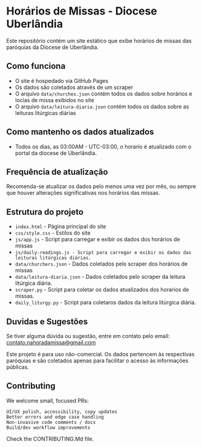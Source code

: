 # Horários de Missas - Diocese Uberlândia

Este repositório contém um site estático que exibe horários de missas das paróquias da Diocese de Uberlândia.

## Como funciona

- O site é hospedado via GitHub Pages
- Os dados são coletados através de um scraper
- O arquivo `data/churches.json` contém todos os dados sobre horários e locias de missa exibidos no site
- O arquivo `data/leitura-diaria.json` contém todos os dados sobre as leituras litúrgicas diárias

## Como mantenho os dados atualizados

- Todos os dias, as 03:00AM - UTC-03:00, o horarío é atualizado com o portal da diocese de Uberlândia.

## Frequência de atualização

Recomenda-se atualizar os dados pelo menos uma vez por mês, ou sempre que houver alterações significativas nos horários das missas.

## Estrutura do projeto

- `index.html` - Página principal do site
- `css/style.css` - Estilos do site
- `js/app.js` - Script para carregar e exibir os dados dos horários de missas
- `js/daily-readings.js - Script para carregar e exibir os dados das leituras litúrgicas diárias.`
- `data/churchers.json` - Dados coletados pelo scraper dos horários de missas
- `data/leitura-diaria.json` - Dados coletados pelo scraper da leitura litúrgica diária.
- `scraper.py` - Script para coletar os dados atualizados dos horarios de missas.
- `daily_liturgy.py` - Script para coletaros dados da leitura litúrgica diária.

## Duvidas e Sugestões

Se tiver alguma dúvida ou sugestão, entre em contato pelo email: contato.nahoradamissa@gmail.com

Este projeto é para uso não-comercial. Os dados pertencem às respectivas paróquias e são coletados apenas para facilitar o acesso às informações públicas.

## Contributing

We welcome small, focused PRs:

    UI/UX polish, accessibility, copy updates
    Better errors and edge case handling
    Non-invasive code comments / docs
    Build/dev workflow improvements
Check the CONTRIBUTING.Md file.
